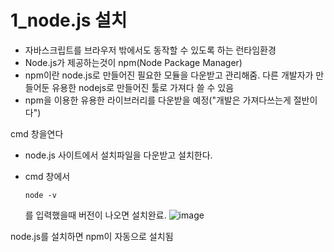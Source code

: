 # 1_node.js 설치
* 자바스크립트를 브라우저 밖에서도 동작할 수 있도록 하는 런타임환경
* Node.js가 제공하는것이 npm(Node Package Manager)
* npm이란 node.js로 만들어진 필요한 모듈을 다운받고 관리해줌. 다른 개발자가 만들어둔 유용한 nodejs로 만들어진 툴로 가져다 쓸 수 있음
* npm을 이용한 유용한 라이브러리를 다운받을 예정("개발은 가져다쓰는게 절반이다")

cmd 창을연다

* node.js 사이트에서 설치파일을 다운받고 설치한다.
* cmd 창에서

  ```
  node -v
  ```
  를 입력했을때 버전이 나오면 설치완료.
![image](https://github.com/manbock/node.js/assets/145514177/b2381b24-f601-47b7-b117-9db377c1e55b)

node.js를 설치하면 npm이 자동으로 설치됨
